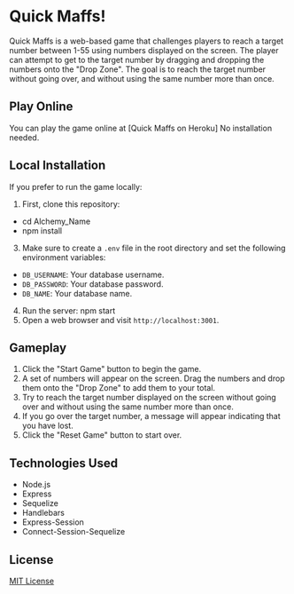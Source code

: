 # Quick Maffs!

Quick Maffs is a web-based game that challenges players to reach a target number between 1-55 using numbers displayed on the screen. The player can attempt to get to the target number by dragging and dropping the numbers onto the "Drop Zone". The goal is to reach the target number without going over, and without using the same number more than once.

## Play Online

You can play the game online at [Quick Maffs on Heroku] No installation needed.

## Local Installation

If you prefer to run the game locally:

1. First, clone this repository:
- cd Alchemy_Name
- npm install
3. Make sure to create a `.env` file in the root directory and set the following environment variables:
- `DB_USERNAME`: Your database username.
- `DB_PASSWORD`: Your database password.
- `DB_NAME`: Your database name.
4. Run the server: npm start
5. Open a web browser and visit `http://localhost:3001`.

## Gameplay

1. Click the "Start Game" button to begin the game.
2. A set of numbers will appear on the screen. Drag the numbers and drop them onto the "Drop Zone" to add them to your total.
3. Try to reach the target number displayed on the screen without going over and without using the same number more than once.
4. If you go over the target number, a message will appear indicating that you have lost.
5. Click the "Reset Game" button to start over.

## Technologies Used

- Node.js
- Express
- Sequelize
- Handlebars
- Express-Session
- Connect-Session-Sequelize

## License

[MIT License](LICENSE)

